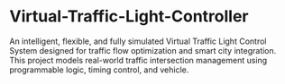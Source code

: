 # Virtual-Traffic-Light-Controller
An intelligent, flexible, and fully simulated Virtual Traffic Light Control System designed for traffic flow optimization and smart city integration. This project models real-world traffic intersection management using programmable logic, timing control, and vehicle.
